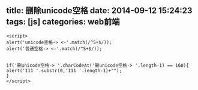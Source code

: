 title: 删除unicode空格
date: 2014-09-12 15:24:23
tags: [js]
categories: web前端
---
```
<script> 
alert('unicode空格-> <-'.match(/^S+$/)); 
alert('普通空格-> <-'.match(/^S+$/)); 


if('删unicode空格-> '.charCodeAt('删unicode空格-> '.length-1) == 160){     alert('111 '.substr(0,'111 '.length-1)+""); 
} 
</script>
```
